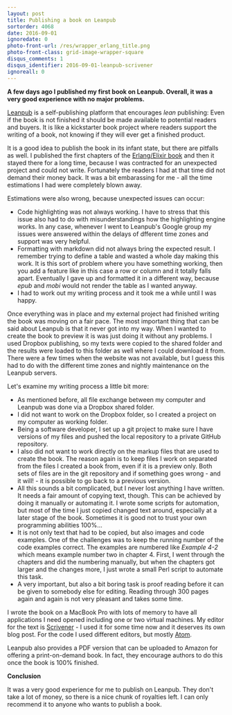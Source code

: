 ```yaml
---
layout: post
title: Publishing a book on Leanpub
sortorder: 4068
date: 2016-09-01
ignoredate: 0
photo-front-url: /res/wrapper_erlang_title.png
photo-front-class: grid-image-wrapper-square
disqus_comments: 1
disqus_identifier: 2016-09-01-leanpub-scrivener
ignoreall: 0
---
```


**A few days ago I published my first book on Leanpub. Overall, it was a very good experience with no major problems.**

[Leanpub](https://leanpub.com) is a self-publishing platform that encourages *lean* publishing: Even if the book is not finished it should be made available to potential readers and buyers. It is like a kickstarter book project where readers support the writing of a book, not knowing if they will ever get a finished product.

It is a good idea to publish the book in its infant state, but there are pitfalls as well. I published the first chapters of the [Erlang/Elixir book](https://leanpub.com/erlangandelixirforimperativeprogrammers) and then it stayed there for a long time, because I was contracted for an unexpected project and could not write. Fortunately the readers I had at that time did not demand their money back. It was a bit embarassing for me - all the time estimations I had were completely blown away.

Estimations were also wrong, because unexpected issues can occur:

* Code highlighting was not always working. I have to stress that this issue also had to do with misunderstandings how the highlighting engine works. In any case, whenever I went to Leanpub's Google group my issues were answered within the delays of dfferent time zones and support was very helpful.
* Formatting with markdown did not always bring the expected result. I remember trying to define a table and wasted a whole day making this work. It is this sort of problem where you have something working, then you add a feature like in this case a row or column and it totally falls apart. Eventually I gave up and formatted it in a different way, because *epub* and *mobi* would not render the table as I wanted anyway.
* I had to work out my writing process and it took me a while until I was happy.

Once everything was in place and my external project had finished writing the book was moving on a fair pace. The most important thing that can be said about Leanpub is that it never got into my way. When I wanted to create the book to preview it is was just doing it without any problems. I used Dropbox publishing, so my texts were copied to the shared folder and the results were loaded to this folder as well where I could download it from. There were a few times when the website was not available, but I guess this had to do with the different time zones and nightly maintenance on the Leanpub servers.

Let's examine my writing process a little bit more:

* As mentioned before, all file exchange between my computer and Leanpub was done via a Dropbox shared folder.
* I did not want to work on the Dropbox folder, so I created a project on my computer as working folder.
* Being a software developer, I set up a git project to make sure I have versions of my files and pushed the local repository to a private GitHub repository.
* I also did not want to work directly on the markup files that are used to create the book. The reason again is to keep files I work on separated from the files I created a book from, even if it is a preview only. Both sets of files are in the git repository and if something goes wrong - and it will! - it is possible to go back to a previous version.
* All this sounds a bit complicated, but I never lost anything I have written. It needs a fair amount of copying text, though. This can be achieved by doing it manually or automating it. I wrote some scripts for automation, but most of the time I just copied changed text around, especially at a later stage of the book. Sometimes it is good not to trust your own programming abilities 100%...
* It is not only text that had to be copied, but also images and code examples. One of the challenges was to keep the running number of the code examples correct. The examples are numbered like *Example 4-2* which means example number two in chapter 4. First, I went through the chapters and did the numbering manually, but when the chapters got larger and the changes more, I just wrote a small Perl script to automate this task.
* A very important, but also a bit boring task is proof reading before it can be given to somebody else for editing. Reading through 300 pages again and again is not very pleasant and takes some time.

I wrote the book on a MacBook Pro with lots of memory to have all applications I need opened including one or two virtual machines. My editor for the text is [Scrivener](https://www.literatureandlatte.com/scrivener.php) - I used it for some time now and it deserves its own blog post. For the code I used different editors, but mostly [Atom](https://atom.io/).

Leanpub also provides a PDF version that can be uploaded to Amazon for offering a print-on-demand book. In fact, they encourage authors to do this once the book is 100% finished.

**Conclusion**

It was a very good experience for me to publish on Leanpub. They don't take a lot of money, so there is a nice chunk of royalties left. I can only recommend it to anyone who wants to publish a book.
